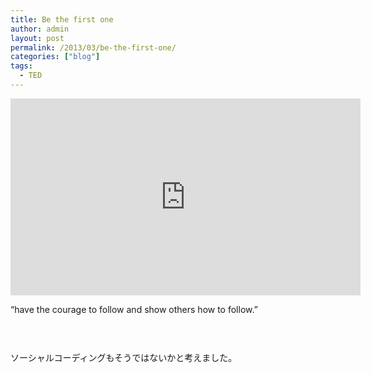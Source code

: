 ```yaml
---
title: Be the first one
author: admin
layout: post
permalink: /2013/03/be-the-first-one/
categories: ["blog"]
tags:
  - TED
---
```


<iframe src="http://embed.ted.com/talks/lang/ja/derek_sivers_how_to_start_a_movement.html" width="560" height="315" frameborder="0" scrolling="no" webkitAllowFullScreen mozallowfullscreen allowFullScreen></iframe>

&#8220;have the courage to follow and show others how to follow.&#8221;

<div style="height:30px;">
</div>

ソーシャルコーディングもそうではないかと考えました。
